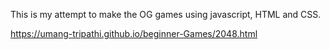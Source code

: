 This is my attempt to make the OG games using javascript, HTML and CSS.


https://umang-tripathi.github.io/beginner-Games/2048.html

